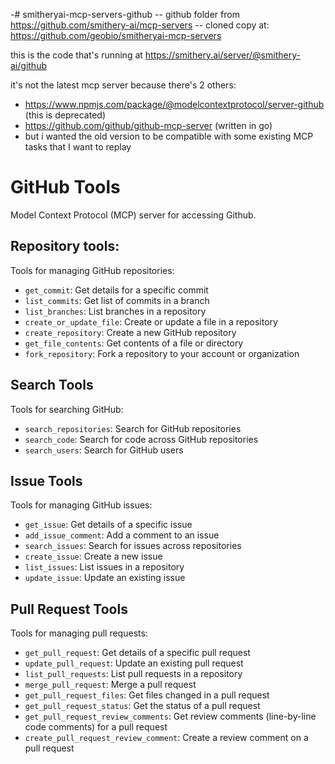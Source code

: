 
-# smitheryai-mcp-servers-github
-- github folder from https://github.com/smithery-ai/mcp-servers
-- cloned copy at: https://github.com/geobio/smitheryai-mcp-servers

this is the code that's running at https://smithery.ai/server/@smithery-ai/github

it's not the latest mcp server because there's 2 others:
- https://www.npmjs.com/package/@modelcontextprotocol/server-github (this is deprecated)
- https://github.com/github/github-mcp-server (written in go)
- but i wanted the old version to be compatible with some existing MCP tasks that I want to replay


# GitHub Tools

Model Context Protocol (MCP) server for accessing Github.

## Repository tools:
Tools for managing GitHub repositories:

- `get_commit`: Get details for a specific commit
- `list_commits`: Get list of commits in a branch
- `list_branches`: List branches in a repository
- `create_or_update_file`: Create or update a file in a repository
- `create_repository`: Create a new GitHub repository
- `get_file_contents`: Get contents of a file or directory
- `fork_repository`: Fork a repository to your account or organization

## Search Tools

Tools for searching GitHub:

- `search_repositories`: Search for GitHub repositories
- `search_code`: Search for code across GitHub repositories
- `search_users`: Search for GitHub users

## Issue Tools

Tools for managing GitHub issues:

- `get_issue`: Get details of a specific issue
- `add_issue_comment`: Add a comment to an issue
- `search_issues`: Search for issues across repositories
- `create_issue`: Create a new issue
- `list_issues`: List issues in a repository
- `update_issue`: Update an existing issue

## Pull Request Tools

Tools for managing pull requests:

- `get_pull_request`: Get details of a specific pull request
- `update_pull_request`: Update an existing pull request
- `list_pull_requests`: List pull requests in a repository
- `merge_pull_request`: Merge a pull request
- `get_pull_request_files`: Get files changed in a pull request
- `get_pull_request_status`: Get the status of a pull request
- `get_pull_request_review_comments`: Get review comments (line-by-line code comments) for a pull request
- `create_pull_request_review_comment`: Create a review comment on a pull request